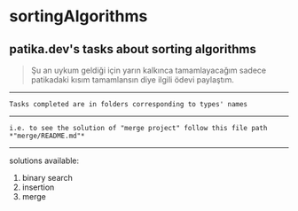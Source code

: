 # sortingAlgorithms

## patika.dev's tasks about sorting algorithms

>Şu an uykum geldiği için yarın kalkınca tamamlayacağım sadece patikadaki kısım tamamlansın diye ilgili ödevi paylaştım.

---
```
Tasks completed are in folders corresponding to types' names
```
---
```
i.e. to see the solution of "merge project" follow this file path *"merge/README.md"*
```
---
solutions available:
1. binary search
2. insertion
3. merge
